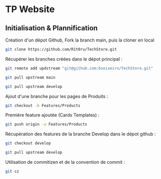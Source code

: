 # TP Website

## Initialisation & Plannification

Création d'un dépot Github, Fork la branch main, puis la cloner en local

```sh
git clone https://github.com/R1t0ru/TechStore.git
```

Récupérer les branches créées dans le dépot principal :

```sh
git remote add updstream "git@github.com:bseixeiro/TechStore.git"

git pull upstream main

git pull upstream develop
```

Ajout d'une branche pour les pages de Produits :

```sh
git checkout -b Features/Products
```

Première feature ajoutée (Cards Templates) :

```sh
git push origin -u Features/Products
```

Récupération des features de la branche Develop dans le dépot github :

```sh
git checkout develop

git pull upstream develop
```

Utilisation de commitizen et de la convention de commit :

```sh
git cz
```